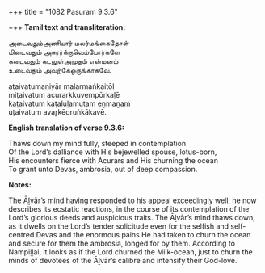 +++
title = "1082 Pasuram 9.3.6"

+++
**Tamil text and transliteration:**

அடைவதும்அணியார் மலர்மங்கைதோள்  
மிடைவதும் அசுரர்க்குவெம்போர்களே  
கடைவதும் கடலுள்அமுதம் என்மனம்  
உடைவதும் அவற்கேஒருங்காகவே.

aṭaivatumaṇiyār malarmaṅkaitōḷ  
miṭaivatum acurarkkuvempōrkaḷē  
kaṭaivatum kaṭaluḷamutam eṉmaṉam  
uṭaivatum avaṟkēoruṅkākavē.

**English translation of verse 9.3.6:**

Thaws down my mind fully, steeped in contemplation  
Of the Lord’s dalliance with His bejewelled spouse, lotus-born,  
His encounters fierce with Acurars and His churning the ocean  
To grant unto Devas, ambrosia, out of deep compassion.

**Notes:**

The Āḻvār’s mind having responded to his appeal exceedingly well, he now describes its ecstatic reactions, in the course of its contemplation of the Lord’s glorious deeds and auspicious traits. The Āḻvār’s mind thaws down, as it dwells on the Lord’s tender solicitude even for the selfish and self-centred Devas and the enormous pains He had taken to churn the ocean and secure for them the ambrosia, longed for by them. According to Nampiḷḷai, it looks as if the Lord churned the Milk-ocean, just to churn the minds of devotees of the Āḻvār’s calibre and intensify their God-love.


